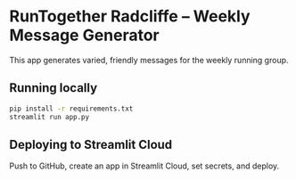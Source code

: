 # RunTogether Radcliffe – Weekly Message Generator

This app generates varied, friendly messages for the weekly running group.

## Running locally
```bash
pip install -r requirements.txt
streamlit run app.py
```
## Deploying to Streamlit Cloud
Push to GitHub, create an app in Streamlit Cloud, set secrets, and deploy.

